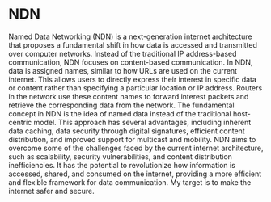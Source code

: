 # NDN
Named Data Networking (NDN) is a next-generation internet architecture that proposes a fundamental shift in how data is accessed and transmitted over computer networks. Instead of the traditional IP address-based communication, NDN focuses on content-based communication.
In NDN, data is assigned names, similar to how URLs are used on the current internet. This allows users to directly express their interest in specific data or content rather than specifying a particular location or IP address. Routers in the network use these content names to forward interest packets and retrieve the corresponding data from the network.
The fundamental concept in NDN is the idea of named data instead of the traditional host-centric model. This approach has several advantages, including inherent data caching, data security through digital signatures, efficient content distribution, and improved support for multicast and mobility.
NDN aims to overcome some of the challenges faced by the current internet architecture, such as scalability, security vulnerabilities, and content distribution inefficiencies. It has the potential to revolutionize how information is accessed, shared, and consumed on the internet, providing a more efficient and flexible framework for data communication.
My target is to make the internet safer and secure.
